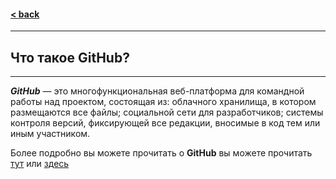 #### [< back](/readme.md)
---
## Что такое **GitHub**?
---
***GitHub*** — это многофункциональная веб-платформа для командной работы над проектом, состоящая из: облачного хранилища, в котором размещаются все файлы; социальной сети для разработчиков; системы контроля версий, фиксирующей все редакции, вносимые в код тем или иным участником.

Более подробно вы можете прочитать о **GitHub** вы можете прочитать [тут][1] или [здесь][2]

[1]: https://ru.wikipedia.org/wiki/GitHub "WIKI"
[2]: https://github.com/about "GitHub"